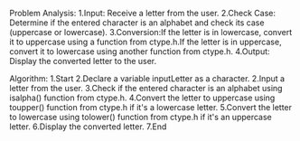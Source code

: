 Problem Analysis:
1.Input: Receive a letter from the user.
2.Check Case: Determine if the entered character is an alphabet and check its case (uppercase or lowercase).
3.Conversion:If the letter is in lowercase, convert it to uppercase using a function from ctype.h.If the letter is in uppercase, convert it to lowercase using another function from ctype.h.
4.Output: Display the converted letter to the user.

Algorithm:
1.Start
2.Declare a variable inputLetter as a character.
2.Input a letter from the user.
3.Check if the entered character is an alphabet using isalpha() function from ctype.h.
4.Convert the letter to uppercase using toupper() function from ctype.h if it's a lowercase letter.
5.Convert the letter to lowercase using tolower() function from ctype.h if it's an uppercase letter.
6.Display the converted letter.
7.End
